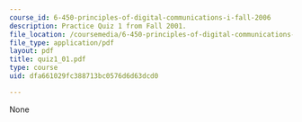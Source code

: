 ```yaml
---
course_id: 6-450-principles-of-digital-communications-i-fall-2006
description: Practice Quiz 1 from Fall 2001.
file_location: /coursemedia/6-450-principles-of-digital-communications-i-fall-2006/dfa661029fc388713bc0576d6d63dcd0_quiz1_01.pdf
file_type: application/pdf
layout: pdf
title: quiz1_01.pdf
type: course
uid: dfa661029fc388713bc0576d6d63dcd0

---
```

None
